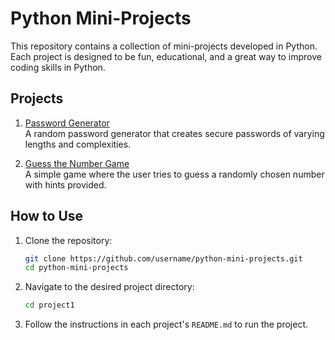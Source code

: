 # Python Mini-Projects

This repository contains a collection of mini-projects developed in Python. Each project is designed to be fun, educational, and a great way to improve coding skills in Python.

## Projects

 1. [Password Generator](./password_generator/README.md)  
   A random password generator that creates secure passwords of varying lengths and complexities.

2. [Guess the Number Game](./guessing_number/README.md)  
   A simple game where the user tries to guess a randomly chosen number with hints provided.
<!-- 
3. [Dice Simulator](./project3/README.md)  
   A dice rolling simulator supporting different types of dice (D6, D20, etc.).

4. [Basic Calculator](./project4/README.md)  
   A command-line calculator for performing basic arithmetic operations.

5. [Scrabble Word Checker](./project5/README.md)  
   A tool to check if a word is valid in Scrabble and calculate its score.

6. [Quote Generator](./project6/README.md)  
   A random quote generator that displays inspirational or humorous quotes.

7. [Currency Converter](./project7/README.md)  
   A currency converter using real-time exchange rates via an API.

8. [Text Analyzer](./project8/README.md)  
   A text analysis tool that counts words, sentences, and identifies the most frequent words in a file.

9. [To-Do List](./project9/README.md)  
   A simple command-line application for managing a to-do list.

10. [Hangman Game](./project10/README.md)  
    A console version of the classic hangman word guessing game.

11. [RSS Feed Reader](./project11/README.md)  
    A tool that fetches and displays the latest articles from RSS feeds.

12. [QR Code Generator](./project12/README.md)  
    A program to generate QR codes from text or URLs.

13. [Traffic Light Simulator](./project13/README.md)  
    A simulation of a traffic light cycle using delays.

14. [Pomodoro Timer](./project14/README.md)  
    A simple Pomodoro technique timer for productivity. 
-->

## How to Use

1. Clone the repository:
   ```bash
   git clone https://github.com/username/python-mini-projects.git
   cd python-mini-projects
   ```

2. Navigate to the desired project directory:
   ```bash
   cd project1
   ```

3. Follow the instructions in each project's `README.md` to run the project.
